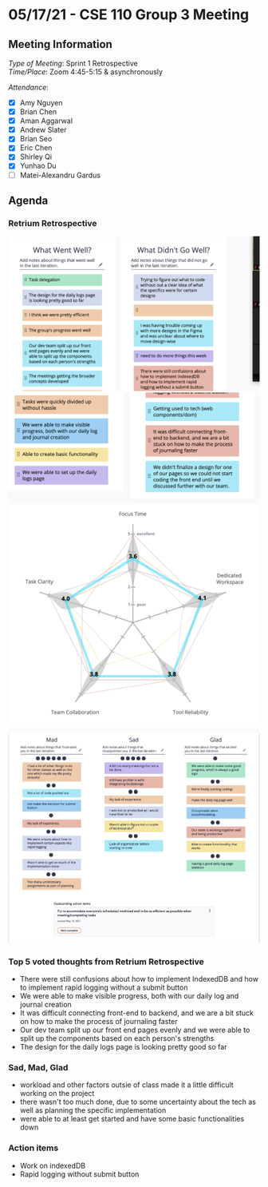 # 05/17/21 - CSE 110 Group 3 Meeting

## Meeting Information

*Type of Meeting*: Sprint 1 Retrospective   
*Time/Place*: Zoom 4:45-5:15 & asynchronously

*Attendance*:
- [X] Amy Nguyen
- [X] Brian Chen
- [X] Aman Aggarwal
- [X] Andrew Slater
- [X] Brian Seo
- [X] Eric Chen
- [X] Shirley Qi
- [X] Yunhao Du
- [ ] Matei-Alexandru Gardus

## Agenda

### Retrium Retrospective

![Retro thoughts 1](media/retrium-thoughts-1.png)
![Retro thoughts 2](media/retrium-thoughts-2.png)
![Retro thoughts 3](media/retrium-thoughts-3.png)
![Retro thoughts 4](media/retrium-thoughts-4.png)

### Top 5 voted thoughts from Retrium Retrospective
- There were still confusions about how to implement IndexedDB and how to implement rapid logging without a submit button
- We were able to make visible progress, both with our daily log and journal creation
- It was difficult connecting front-end to backend, and we are a bit stuck on how to make the process of journaling faster
- Our dev team split up our front end pages evenly and we were able to split up the components based on each person's strengths
- The design for the daily logs page is looking pretty good so far

### Sad, Mad, Glad   
- workload and other factors outsie of class made it a little difficult working on the project  
- there wasn't too much done, due to some uncertainty about the tech as well as planning the specific implementation  
- were able to at least get started and have some basic functionalities down  

### Action items
- Work on indexedDB
- Rapid logging without submit button
